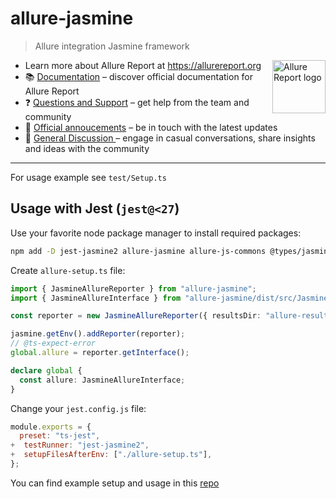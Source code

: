 # allure-jasmine

> Allure integration Jasmine framework

<picture>
  <source media="(prefers-color-scheme: dark)" srcset="https://allurereport.org/public/img/allure-report.svg">
  <source media="(prefers-color-scheme: light)" srcset="https://allurereport.org/public/img/allure-report.svg">
  <img src="https://allurereport.org/public/img/allure-report.svg" height="85px" alt="Allure Report logo" align="right" />
</picture>

- Learn more about Allure Report at https://allurereport.org
- 📚 [Documentation](https://allurereport.org/docs/) – discover official documentation for Allure Report
- ❓ [Questions and Support](https://github.com/orgs/allure-framework/discussions/categories/questions-support) – get help from the team and community
- 📢 [Official annoucements](https://github.com/orgs/allure-framework/discussions/categories/announcements) – be in touch with the latest updates
- 💬 [General Discussion ](https://github.com/orgs/allure-framework/discussions/categories/general-discussion) – engage in casual conversations, share insights and ideas with the community

---

For usage example see `test/Setup.ts`

## Usage with Jest (`jest@<27`)

Use your favorite node package manager to install required packages:

```bash
npm add -D jest-jasmine2 allure-jasmine allure-js-commons @types/jasmine
```

Create `allure-setup.ts` file:

```ts
import { JasmineAllureReporter } from "allure-jasmine";
import { JasmineAllureInterface } from "allure-jasmine/dist/src/JasmineAllureReporter";

const reporter = new JasmineAllureReporter({ resultsDir: "allure-results" });

jasmine.getEnv().addReporter(reporter);
// @ts-expect-error
global.allure = reporter.getInterface();

declare global {
  const allure: JasmineAllureInterface;
}
```

Change your `jest.config.js` file:

```js
module.exports = {
  preset: "ts-jest",
+  testRunner: "jest-jasmine2",
+  setupFilesAfterEnv: ["./allure-setup.ts"],
};
```

You can find example setup and usage in this [repo](https://github.com/vovsemenv/allure-jest-example)

[allure-jest]: https://github.com/allure-framework/allure-js/tree/master/packages/allure-jest
